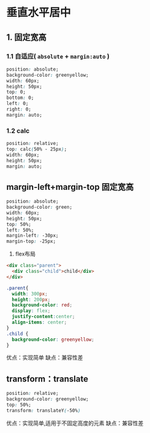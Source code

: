 # 垂直水平居中
## 1. 固定宽高
### 1.1 自适应( `absolute` + `margin:auto` )
```css
position: absolute;
background-color: greenyellow;
width: 60px;
height: 50px;
top: 0;
bottom: 0;
left: 0;
right: 0;
margin: auto;
```
### 1.2 calc
```css
position: relative;
top: calc(50% - 25px);
width: 60px;
height: 50px;
margin: auto;
```
## margin-left+margin-top 固定宽高
```css
position: absolute;
background-color: green;
width: 60px;
height: 50px;
top: 50%;
left: 50%;
margin-left: -30px;
margin-top: -25px;
```





 1. flex布局
```html
<div class="parent">
  <div class="child">child</div>
</div>
```
```css
.parent{
  width: 300px;
  height: 200px;
  background-color: red;
  display: flex;
  justify-content:center;
  align-items: center;
}
.child {
  background-color: greenyellow;
}
```
优点：实现简单
缺点：兼容性差
## transform：translate
```css
position: relative;
background-color: greenyellow;
top: 50%;
transform: translateY(-50%)
```
优点：实现简单,适用于不固定高度的元素
缺点：兼容性差
## 